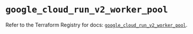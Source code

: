 # `google_cloud_run_v2_worker_pool`

Refer to the Terraform Registry for docs: [`google_cloud_run_v2_worker_pool`](https://registry.terraform.io/providers/hashicorp/google-beta/6.39.0/docs/resources/google_cloud_run_v2_worker_pool).
